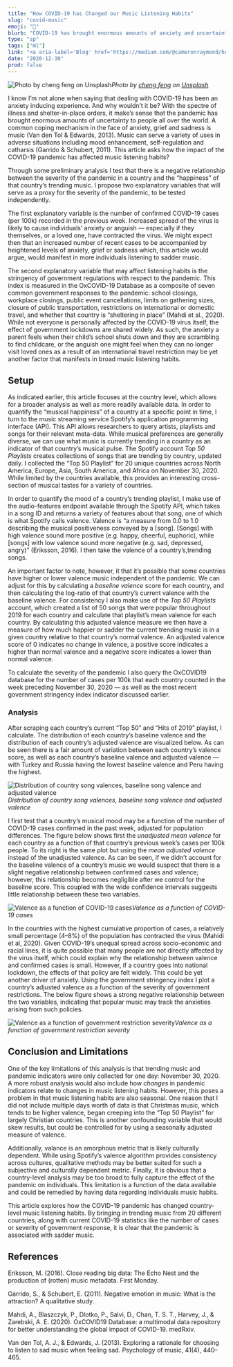 ```yaml
---
title: "How COVID-19 has Changed our Music Listening Habits"
slug: "covid-music"
emoji: "🕺"
blurb: "COVID-19 has brought enormous amounts of anxiety and uncertainty. This article shows how the pandemic has affected popular music listening habits"
type: "sp"
tags: ["ml"]
link: "<a aria-label='Blog' href='https://medium.com/@cameronraymond/how-covid-has-changed-our-music-listening-habits-8c5e11be240f'>Blog</a>"
date: "2020-12-30"
prod: false
---
```


![Photo by [cheng feng](https://unsplash.com/@chengfengrecord?utm_source=unsplash&utm_medium=referral&utm_content=creditCopyText) on [Unsplash](https://unsplash.com/s/photos/covid?utm_source=unsplash&utm_medium=referral&utm_content=creditCopyText)](https://cdn-images-1.medium.com/max/2000/0*uxZMKdxijBcLRBmB)*Photo by [cheng feng](https://unsplash.com/@chengfengrecord?utm_source=unsplash&utm_medium=referral&utm_content=creditCopyText) on [Unsplash](https://unsplash.com/s/photos/covid?utm_source=unsplash&utm_medium=referral&utm_content=creditCopyText)*

I know I’m not alone when saying that dealing with COVID-19 has been an anxiety inducing experience. And why wouldn’t it be? With the spectre of illness and shelter-in-place orders, it make’s sense that the pandemic has brought enormous amounts of uncertainty to people all over the world. A common coping mechanism in the face of anxiety, grief and sadness is music (Van den Tol & Edwards, 2013). Music can serve a variety of uses in adverse situations including mood enhancement, self-regulation and catharsis (Garrido & Schubert, 2011). This article asks how the impact of the COVID-19 pandemic has affected music listening habits?

Through some preliminary analysis I test that there is a negative relationship between the severity of the pandemic in a country and the “happiness” of that country’s trending music. I propose two explanatory variables that will serve as a proxy for the severity of the pandemic, to be tested independently.

The first explanatory variable is the number of confirmed COVID-19 cases (per 100k) recorded in the previous week. Increased spread of the virus is likely to cause individuals’ anxiety or anguish — especially if they themselves, or a loved one, have contracted the virus. We might expect then that an increased number of recent cases to be accompanied by heightened levels of anxiety, grief or sadness which, this article would argue, would manifest in more individuals listening to sadder music.

The second explanatory variable that may affect listening habits is the stringency of government regulations with respect to the pandemic. This index is measured in the OxCOVID-19 Database as a composite of seven common government responses to the pandemic: school closings, workplace closings, public event cancellations, limits on gathering sizes, closure of public transportation, restrictions on international or domestic travel, and whether that country is “sheltering in place” (Mahdi et al., 2020). While not everyone is personally affected by the COVID-19 virus itself, the effect of government lockdowns are shared widely. As such, the anxiety a parent feels when their child’s school shuts down and they are scrambling to find childcare, or the anguish one might feel when they can no longer visit loved ones as a result of an international travel restriction may be yet another factor that manifests in broad music listening habits.

## Setup

As indicated earlier, this article focuses at the country level, which allows for a broader analysis as well as more readily available data. In order to quantify the “musical happiness” of a country at a specific point in time, I turn to the music streaming service Spotify’s application programming interface (API). This API allows researchers to query artists, playlists and songs for their relevant meta-data. While musical preferences are generally diverse, we can use what music is currently trending in a country as an indicator of that country’s musical pulse. The Spotify account *Top 50 Playlists* creates collections of songs that are trending by country, updated daily. I collected the “Top 50 Playlist” for 20 unique countries across North America, Europe, Asia, South America, and Africa on November 30, 2020. While limited by the countries available, this provides an interesting cross-section of musical tastes for a variety of countries.

In order to quantify the mood of a country’s trending playlist, I make use of the audio-features endpoint available through the Spotify API, which takes in a song ID and returns a variety of features about that song, one of which is what Spotify calls valence. Valence is “a measure from 0.0 to 1.0 describing the musical positiveness conveyed by a [song]. [Songs] with high valence sound more positive (e.g. happy, cheerful, euphoric), while [songs] with low valence sound more negative (e.g. sad, depressed, angry)” (Eriksson, 2016). I then take the valence of a country’s,trending songs. 

An important factor to note, however, it that it’s possible that some countries have higher or lower valence music independent of the pandemic. We can adjust for this by calculating a *baseline valence* score for each country, and then calculating the log-ratio of that country’s current valence with the baseline valence. For consistency I also make use of the *Top 50 Playlists* account, which created a list of 50 songs that were popular throughout 2019 for each country and calculate that playlist’s mean valence for each country. By calculating this adjusted valence measure we then have a measure of how much happier or sadder the current trending music is in a given country relative to that country’s normal valence. An adjusted valence score of 0 indicates no change in valence, a positive score indicates a higher than normal valence and a negative score indicates a lower than normal valence.

To calculate the severity of the pandemic I also query the OxCOVID19 database for the number of cases per 100k that each country counted in the week preceding November 30, 2020 — as well as the most recent government stringency index indicator discussed earlier.

### Analysis

After scraping each country’s current “Top 50” and “Hits of 2019” playlist, I calculate. The distribution of each country’s baseline valence and the distribution of each country’s adjusted valence are visualized below. As can be seen there is a fair amount of variation between each country’s valence score, as well as each country’s baseline valence and adjusted valence — with Turkey and Russia having the lowest baseline valence and Peru having the highest.

![*Distribution of country song valences, baseline song valence and adjusted valence*](https://cdn-images-1.medium.com/max/2160/1*qsQ3DW3AlvQOJuX6goJsuA.png)*Distribution of country song valences, baseline song valence and adjusted valence*

I first test that a country’s musical mood may be a function of the number of COVID-19 cases confirmed in the past week, adjusted for population differences. The figure below shows first the *unadjusted mean valence* for each country as a function of that country’s previous week’s cases per 100k people. To its right is the same plot but using the *mean adjusted valence* instead of the unadjusted valence. As can be seen, if we didn’t account for the baseline valence of a country’s music we would suspect that there is a slight negative relationship between confirmed cases and valence; however, this relationship becomes negligible after we control for the baseline score. This coupled with the wide confidence intervals suggests little relationship between these two variables.

![*Valence as a function of COVID-19 cases*](https://cdn-images-1.medium.com/max/2000/1*FPUSI9d-YnwbZPpadqHn5Q.png)*Valence as a function of COVID-19 cases*

In the countries with the highest cumulative proportion of cases, a relatively small percentage (4–8%) of the population has contracted the virus (Mahidi et al, 2020). Given COVID-19’s unequal spread across socio-economic and racial lines, it is quite possible that many people are not directly affected by the virus itself, which could explain why the relationship between valence and confirmed cases is small. However, if a country goes into national lockdown, the effects of that policy are felt widely. This could be yet another driver of anxiety. Using the government stringency index I plot a country’s adjusted valence as a function of the severity of government restrictions. The below figure shows a strong negative relationship between the two variables, indicating that popular music may track the anxieties arising from such policies.

![*Valence as a function of government restriction severity*](https://cdn-images-1.medium.com/max/2000/1*O3zWAMqQD9Kk5HazSZkd8w.png)*Valence as a function of government restriction severity*

## Conclusion and Limitations

One of the key limitations of this analysis is that trending music and pandemic indicators were only collected for one day: November 30, 2020. A more robust analysis would also include how *changes* in pandemic indicators relate to changes in music listening habits. However, this poses a problem in that music listening habits are also seasonal. One reason that I did not include multiple days worth of data is that Christmas music, which tends to be higher valence, began creeping into the “Top 50 Playlist” for largely Christian countries. This is another confounding variable that would skew results, but could be controlled for by using a seasonally adjusted measure of valence. 

Additionally, valance is an amorphous metric that is likely culturally dependent. While using Spotify’s valence algorithm provides consistency across cultures, qualitative methods may be better suited for such a subjective and culturally dependent metric. Finally, it is obvious that a country-level analysis may be too broad to fully capture the effect of the pandemic on individuals. This limitation is a function of the data available and could be remedied by having data regarding individuals music habits.

This article explores how the COVID-19 pandemic has changed country-level music listening habits. By bringing in trending music from 20 different countries, along with current COVID-19 statistics like the number of cases or severity of government response, it is clear that the pandemic is associated with sadder music.

## References

Eriksson, M. (2016). Close reading big data: The Echo Nest and the production of (rotten) music metadata. First Monday.

Garrido, S., & Schubert, E. (2011). Negative emotion in music: What is the attraction? A qualitative study.

Mahdi, A., Blaszczyk, P., Dlotko, P., Salvi, D., Chan, T. S. T., Harvey, J., & Zarebski, A. E. (2020). OxCOVID19 Database: a multimodal data repository for better understanding the global impact of COVID-19. medRxiv.

Van den Tol, A. J., & Edwards, J. (2013). Exploring a rationale for choosing to listen to sad music when feeling sad. Psychology of music, 41(4), 440–465.

